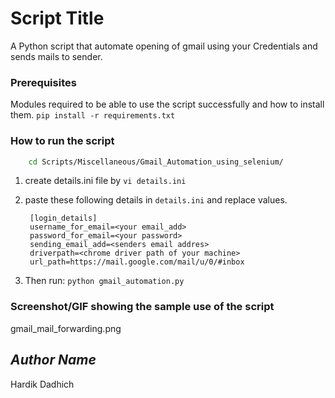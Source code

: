 # Script Title

<!--Remove the below lines and add yours -->

A Python script that automate opening of gmail using your Credentials and sends mails to sender.

### Prerequisites

<!--Remove the below lines and add yours -->

Modules required to be able to use the script successfully and how to install them.
`pip install -r requirements.txt`

### How to run the script

<!--Remove the below lines and add yours -->

```bash
    cd Scripts/Miscellaneous/Gmail_Automation_using_selenium/
```

1. create details.ini file by `vi details.ini`

2. paste these following details in `details.ini` and replace values.

   ```
    [login_details]
    username_for_email=<your email_add>
    password_for_email=<your password>
    sending_email_add=<senders email addres>
    driverpath=<chrome driver path of your machine>
    url_path=https://mail.google.com/mail/u/0/#inbox
   ```

3. Then run:
   `python gmail_automation.py`

### Screenshot/GIF showing the sample use of the script

gmail_mail_forwarding.png

## _Author Name_

Hardik Dadhich
